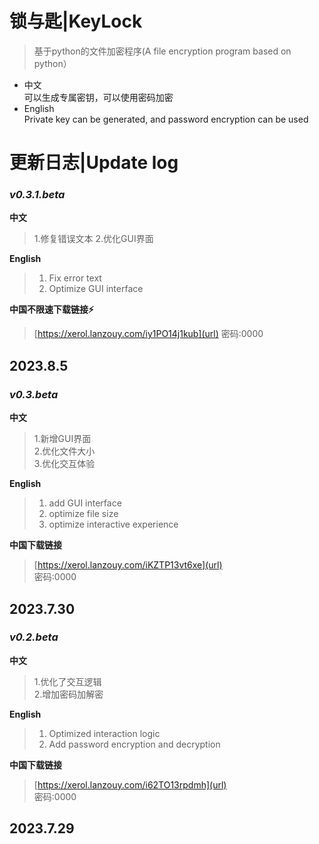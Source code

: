 # 锁与匙|KeyLock
> 基于python的文件加密程序(A file encryption program based on python）  
- 中文    
可以生成专属密钥，可以使用密码加密      
- English        
Private key can be generated, and password encryption can be used

# 更新日志|Update log
### _v0.3.1.beta_

**中文**
>   1.修复错误文本
>   2.优化GUI界面

**English**
>1. Fix error text
>2. Optimize GUI interface

**中国不限速下载链接⚡**
> [https://xerol.lanzouy.com/iy1PO14j1kub](url)
> 密码:0000

## 2023.8.5

### _v0.3.beta_  
  
**中文**
>   1.新增GUI界面  
>   2.优化文件大小  
>   3.优化交互体验  

**English**
>1. add GUI interface
>2. optimize file size
>3. optimize interactive experience

**中国下载链接**
> [https://xerol.lanzouy.com/iKZTP13vt6xe](url)  
> 密码:0000  

## 2023.7.30

  ### _v0.2.beta_

**中文**

> 1.优化了交互逻辑  
> 2.增加密码加解密

**English**

> 1. Optimized interaction logic
> 2. Add password encryption and decryption

**中国下载链接**

> [https://xerol.lanzouy.com/i62TO13rpdmh](url)  
> 密码:0000

## 2023.7.29
